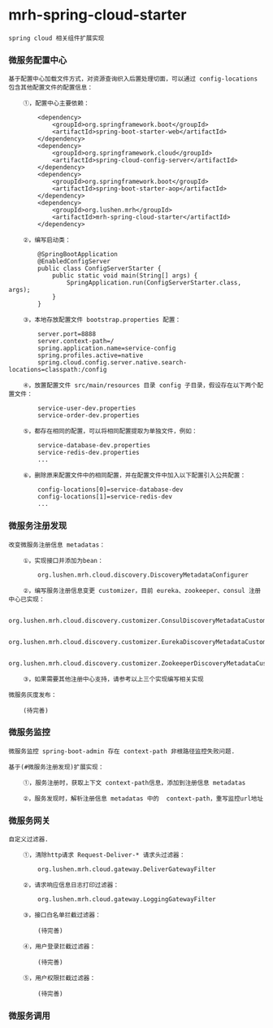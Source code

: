# mrh-spring-cloud-starter

	spring cloud 相关组件扩展实现

### 微服务配置中心

	基于配置中心加载文件方式，对资源查询织入后置处理切面，可以通过 config-locations 包含其他配置文件的配置信息：
	
		①，配置中心主要依赖：
		
			<dependency>
				<groupId>org.springframework.boot</groupId>
				<artifactId>spring-boot-starter-web</artifactId>
			</dependency>
			<dependency>
				<groupId>org.springframework.cloud</groupId>
				<artifactId>spring-cloud-config-server</artifactId>
			</dependency>
			<dependency>
				<groupId>org.springframework.boot</groupId>
				<artifactId>spring-boot-starter-aop</artifactId>
			</dependency>
			<dependency>
				<groupId>org.lushen.mrh</groupId>
				<artifactId>mrh-spring-cloud-starter</artifactId>
			</dependency>
		
		②，编写启动类：
		
			@SpringBootApplication
			@EnabledConfigServer
			public class ConfigServerStarter {
				public static void main(String[] args) {
					SpringApplication.run(ConfigServerStarter.class, args);
				}
			}
		
		③，本地存放配置文件 bootstrap.properties 配置：
		
			server.port=8888
			server.context-path=/
			spring.application.name=service-config
			spring.profiles.active=native
			spring.cloud.config.server.native.search-locations=classpath:/config
		
		④，放置配置文件 src/main/resources 目录 config 子目录，假设存在以下两个配置文件：
		
			service-user-dev.properties
			service-order-dev.properties
		
		⑤，都存在相同的配置，可以将相同配置提取为单独文件，例如：
		
			service-database-dev.properties
			service-redis-dev.properties
			...
		
		⑥，删除原来配置文件中的相同配置，并在配置文件中加入以下配置引入公共配置：
		
			config-locations[0]=service-database-dev
			config-locations[1]=service-redis-dev
			...

### 微服务注册发现

	改变微服务注册信息 metadatas：
	
		①，实现接口并添加为bean：
		
			org.lushen.mrh.cloud.discovery.DiscoveryMetadataConfigurer
		
		②，编写服务注册信息变更 customizer，目前 eureka、zookeeper、consul 注册中心已实现：
		
			org.lushen.mrh.cloud.discovery.customizer.ConsulDiscoveryMetadataCustomizer
			
			org.lushen.mrh.cloud.discovery.customizer.EurekaDiscoveryMetadataCustomizer
			
			org.lushen.mrh.cloud.discovery.customizer.ZookeeperDiscoveryMetadataCustomizer
		
		③，如果需要其他注册中心支持，请参考以上三个实现编写相关实现
	
	微服务灰度发布：
	
		(待完善)

### 微服务监控

	微服务监控 spring-boot-admin 存在 context-path 非根路径监控失败问题.
	
	基于(#微服务注册发现)扩展实现：
		
		①，服务注册时，获取上下文 context-path信息，添加到注册信息 metadatas
		
		②，服务发现时，解析注册信息 metadatas 中的  context-path，重写监控url地址

### 微服务网关

	自定义过滤器.
	
		①，清除http请求 Request-Deliver-* 请求头过滤器：
	
			org.lushen.mrh.cloud.gateway.DeliverGatewayFilter
		
		②，请求响应信息日志打印过滤器：
		
			org.lushen.mrh.cloud.gateway.LoggingGatewayFilter
		
		③，接口白名单拦截过滤器：
		
			(待完善)
		
		④，用户登录拦截过滤器：
		
			(待完善)
		
		⑤，用户权限拦截过滤器：
		
			(待完善)

### 微服务调用

	












